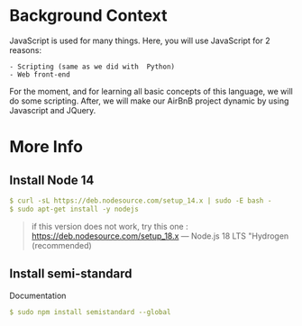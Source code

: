 # Background Context
JavaScript is used for many things. Here, you will use JavaScript for 2 reasons:

	- Scripting (same as we did with  Python)
	- Web front-end
For the moment, and for learning all basic concepts of this language, we will do some scripting. After, we will make our AirBnB project dynamic by using Javascript and JQuery.

# More Info
## Install Node 14
```yaml
$ curl -sL https://deb.nodesource.com/setup_14.x | sudo -E bash -
$ sudo apt-get install -y nodejs
```
> if this version does not work, try this one : https://deb.nodesource.com/setup_18.x — Node.js 18 LTS "Hydrogen (recommended)
## Install semi-standard
Documentation
```yaml
$ sudo npm install semistandard --global
```

